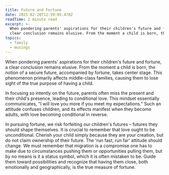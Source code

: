```yaml
---
title: Future and Fortune
date: 2025-02-28T12:59:05.470Z
readTime: 2 minute read
excerpt: >-
  When pondering parents' aspirations for their children's future and fortune, a
  clear conclusion remains elusive. From the moment a child is born, the ...
topics:
  - family
  - musings
---
```

When pondering parents' aspirations for their children's future and fortune, a clear conclusion remains elusive. From the moment a child is born, the notion of a secure future, accompanied by fortune, takes center stage. This phenomenon primarily affects middle-class families, causing them to lose sight of the true purpose of having a child.
 
 In focusing so intently on the future, parents often miss the present and their child's presence, leading to conditional love. This mindset essentially communicates, "I will love you more if you meet my expectations." Such an attitude confuses children, and its effects manifest when they become adults, with love becoming conditional in reverse.
 
 In pursuing fortune, we risk forfeiting our children's futures – futures they should shape themselves. It is crucial to remember that love ought to be unconditional. Cherish your child simply because they are your creation, but do not claim ownership of their future. The 'run fast, run far' attitude should change. We must remember that migration is a compromise one has to make due to circumstances pushing them or opportunities pulling them, but by no means is it a status symbol, which it is often mistaken to be. Guide them toward possibilities and recognize that having them close, both emotionally and geographically, is the true measure of fortune.
